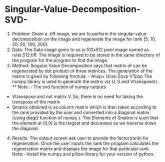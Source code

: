 # Singular-Value-Decomposition-SVD-

 1.	Problem:
Given a .tiff image, we are to perform the singular value decomposition on the image and regenerate the image for rank [5, 10, 20, 50, 100, 200]. 
 2.	Data:
The Data image given to us is 512x512 pixel image named as ruler.512.tiff. The image is required to be stored in the same directory of the program for the program to find the image.
 3.	Method:
Singular Value Decomposition says that matrix of can be regenerated by dot product of three matrices. The generation of the matrix is given by following formula: - Anxp= Unxn Snxp VTpxp
 The numpy library is used to generate the matrix viz U, S and Vtranspose(). 
** Note :- The svd function of numpy outputs 
 * 	Vtranspose and not matrix V. So, there is no need for taking the transpose of the matrix 
 * 	Smatrix obtained is as column matrix which is then taken according to the rank provided by the user and converted into a                    diagonal matrix (using diag() function of numpy ). The Elements of Smatrix is such that the element at (0,0) is the largest                and decreases as we traverse down the diagonal. 

 4.	Results:
The output screen ask user to provide the factor(rank) for regeneration. Once the user inputs the rank the program calculates the regeneration matrix and displays the image for that particular rank.
Note:- Install the numpy and pillow library for your version of python.

